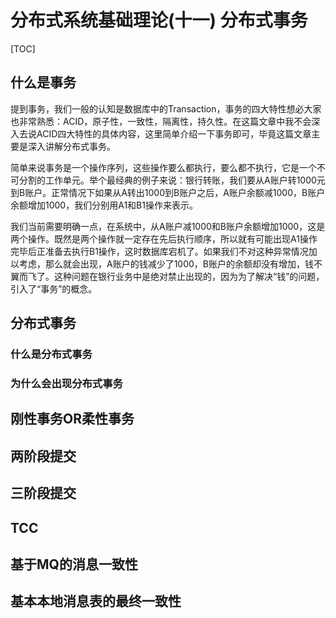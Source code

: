 # 分布式系统基础理论(十一)	分布式事务

[TOC]

## 什么是事务

提到事务，我们一般的认知是数据库中的Transaction，事务的四大特性想必大家也非常熟悉：ACID，原子性，一致性，隔离性，持久性。在这篇文章中我不会深入去说ACID四大特性的具体内容，这里简单介绍一下事务即可，毕竟这篇文章主要是深入讲解分布式事务。

简单来说事务是一个操作序列，这些操作要么都执行，要么都不执行，它是一个不可分割的工作单元。举个最经典的例子来说：银行转账，我们要从A账户转1000元到B账户。正常情况下如果从A转出1000到B账户之后，A账户余额减1000，B账户余额增加1000，我们分别用A1和B1操作来表示。

我们当前需要明确一点，在系统中，从A账户减1000和B账户余额增加1000，这是两个操作。既然是两个操作就一定存在先后执行顺序，所以就有可能出现A1操作完毕后正准备去执行B1操作，这时数据库宕机了。如果我们不对这种异常情况加以考虑，那么就会出现，A账户的钱减少了1000，B账户的余额却没有增加，钱不翼而飞了。这种问题在银行业务中是绝对禁止出现的，因为为了解决“钱”的问题，引入了“事务”的概念。

## 分布式事务

### 什么是分布式事务



### 为什么会出现分布式事务

## 刚性事务OR柔性事务

## 两阶段提交

## 三阶段提交

## TCC

## 基于MQ的消息一致性

## 基本本地消息表的最终一致性